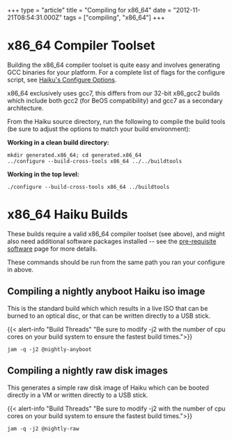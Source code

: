 +++
type = "article"
title = "Compiling for x86_64"
date = "2012-11-21T08:54:31.000Z"
tags = ["compiling", "x86_64"]
+++

x86_64 Compiler Toolset
=======================

Building the x86_64 compiler toolset is quite easy and involves generating GCC
binaries for your platform. For a complete list of flags for the configure
script, see <a href='/guides/building/configure'>Haiku's Configure Options</a>.

x86_64 exclusively uses gcc7, this differs from our 32-bit x86_gcc2 builds which
include both gcc2 (for BeOS compatibility) and gcc7 as a secondary architecture.

From the Haiku source directory, run the following to compile
the build tools (be sure to adjust the options to match your build environment):

**Working in a clean build directory:**
```
mkdir generated.x86_64; cd generated.x86_64
../configure --build-cross-tools x86_64 ../../buildtools
```

**Working in the top level:**
```
./configure --build-cross-tools x86_64 ../buildtools
```

x86_64 Haiku Builds
===================

These builds require a valid x86_64 compiler toolset (see above), and might also
need additional software packages installed -- see the
<a href="/guides/building/pre-reqs">pre-requisite software</a> page for more details.

These commands should be run from the same path you ran your configure in above.

Compiling a nightly anyboot Haiku iso image
--------------------------------------

This is the standard build which which results in a live ISO that can be burned
to an optical disc, or that can be written directly to a USB stick.

{{< alert-info "Build Threads" "Be sure to modify -j2 with the number of cpu cores on your build system to ensure the fastest build times.">}}

```
jam -q -j2 @nightly-anyboot
```


Compiling a nightly raw disk images
---------------------------------

This generates a simple raw disk image of Haiku which can be booted directly in
a VM or written directly to a USB stick.

{{< alert-info "Build Threads" "Be sure to modify -j2 with the number of cpu cores on your build system to ensure the fastest build times.">}}

```
jam -q -j2 @nightly-raw
```

